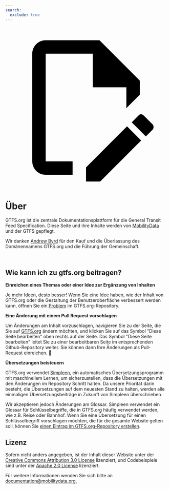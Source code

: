```yaml
---
search:
  exclude: true
---
```


<a class="pencil-link" href="https://github.com/MobilityData/gtfs.org/blob/main/docs/about.de.md" title="Edit this page" target="_blank">
    <svg class="pencil" xmlns="http://www.w3.org/2000/svg" viewBox="0 0 24 24"><path d="M10 20H6V4h7v5h5v3.1l2-2V8l-6-6H6c-1.1 0-2 .9-2 2v16c0 1.1.9 2 2 2h4v-2m10.2-7c.1 0 .3.1.4.2l1.3 1.3c.2.2.2.6 0 .8l-1 1-2.1-2.1 1-1c.1-.1.2-.2.4-.2m0 3.9L14.1 23H12v-2.1l6.1-6.1 2.1 2.1Z"/></svg>
  </a>

<style>
  .md-nav .md-nav--secondary {
      display: none !important;
    }
</style>

# Über

GTFS.org ist die zentrale Dokumentationsplattform für die General Transit Feed Specification. Diese Seite und ihre Inhalte werden von [MobilityData](https://mobilitydata.org/) und der GTFS gepflegt.

Wir danken [Andrew Byrd](https://www.linkedin.com/in/byrdandrew) für den Kauf und die Überlassung des Domänennamens GTFS.org und die Führung der Gemeinschaft.

<br/>

## Wie kann ich zu gtfs.org beitragen?

**Einreichen eines Themas oder einer Idee zur Ergänzung von Inhalten**

Je mehr Ideen, desto besser! Wenn Sie eine Idee haben, wie der Inhalt von GTFS.org oder die Gestaltung der Benutzeroberfläche verbessert werden kann, öffnen Sie ein [Problem](https://github.com/MobilityData/gtfs.org/issues/new) im GTFS.org-Repository.

**Eine Änderung mit einem Pull Request vorschlagen**

Um Änderungen am Inhalt vorzuschlagen, navigieren Sie zu der Seite, die Sie auf [GTFS.org](https://gtfs.org/) ändern möchten, und klicken Sie auf das Symbol "Diese Seite bearbeiten" oben rechts auf der Seite. Das Symbol "Diese Seite bearbeiten" leitet Sie zu einer bearbeitbaren Seite im entsprechenden Github-Repository weiter. Sie können dann Ihre Änderungen als Pull-Request einreichen. 📝

**Übersetzungen beisteuern**

GTFS.org verwendet [Simpleen](https://simpleen.io/), ein automatisches Übersetzungsprogramm mit maschinellem Lernen, um sicherzustellen, dass die Übersetzungen mit den Änderungen im Repository Schritt halten. Da unsere Priorität darin besteht, die Übersetzungen auf dem neuesten Stand zu halten, werden alle einmaligen Übersetzungsbeiträge in Zukunft von Simpleen überschrieben.

Wir akzeptieren jedoch Änderungen am Glossar. Simpleen verwendet ein Glossar für Schlüsselbegriffe, die in GTFS.org häufig verwendet werden, wie z.B. Reise oder Bahnhof. Wenn Sie eine Übersetzung für einen Schlüsselbegriff vorschlagen möchten, die für die gesamte Website gelten soll, können Sie [einen Eintrag im GTFS.org-Repository erstellen](https://github.com/MobilityData/gtfs.org/issues/new/choose).

## Lizenz

Sofern nicht anders angegeben, ist der Inhalt dieser Website unter der [Creative Commons Attribution 3.0 License](https://creativecommons.org/licenses/by/3.0/) lizenziert, und Codebeispiele sind unter der [Apache 2.0 License](https://www.apache.org/licenses/LICENSE-2.0) lizenziert.

Für weitere Informationen wenden Sie sich bitte an [documentation@mobilitydata.org.](mailto:documentation@mobilitydata.org)
